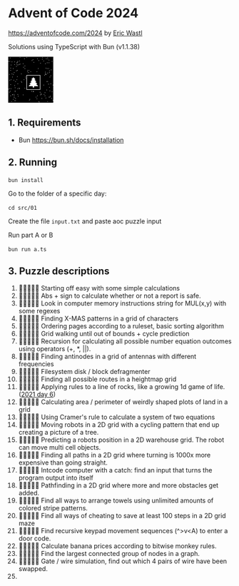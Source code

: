 # Advent of Code 2024

https://adventofcode.com/2024 by [Eric Wastl](http://was.tl/)

Solutions using TypeScript with Bun (v1.1.38)

![day 14 part 2 result: christmas tree](./src/14/tree.png)

## 1. Requirements

- Bun https://bun.sh/docs/installation

## 2. Running

`bun install`

Go to the folder of a specific day:

`cd src/01`

Create the file `input.txt` and paste aoc puzzle input

Run part A or B

`bun run a.ts`

## 3. Puzzle descriptions

1. 💫️🌑️🌑️🌑️🌑️ Starting off easy with some simple calculations
2. 💫️🌑️🌑️🌑️🌑️ Abs + sign to calculate whether or not a report is safe.
3. 💫️🌑️🌑️🌑️🌑️ Look in computer memory instructions string for MUL(x,y) with some regexes
4. 💫️💫️🌑️🌑️🌑️ Finding X-MAS patterns in a grid of characters
5. 💫️💫️🌑️🌑️🌑️ Ordering pages according to a ruleset, basic sorting algorithm
6. 💫️💫️💫️🌑️🌑️ Grid walking until out of bounds + cycle prediction
7. 💫️💫️🌑️🌑️🌑️ Recursion for calculating all possible number equation outcomes using operators (+, \*, ||).
8. 💫️💫️🌑️🌑️🌑️ Finding antinodes in a grid of antennas with different frequencies
9. 💫️💫️💫️💫️🌑️ Filesystem disk / block defragmenter
10. 💫️💫️🌑️🌑️🌑️ Finding all possible routes in a heightmap grid
11. 💫️💫️🌑️🌑️🌑️ Applying rules to a line of rocks, like a growing 1d game of life. ([2021 day 6](https://adventofcode.com/2021/day/6))
12. 💫️💫️💫️💫️🌑️ Calculating area / perimeter of weirdly shaped plots of land in a grid
13. 💫️💫️💫️💫️🌑️ Using Cramer's rule to calculate a system of two equations
14. 💫️💫️💫️🌑️🌑️ Moving robots in a 2D grid with a cycling pattern that end up creating a picture of a tree.
15. 💫️💫️💫️🌑️🌑️ Predicting a robots position in a 2D warehouse grid. The robot can move multi cell objects.
16. 💫️💫️💫️💫️🌑️ Finding all paths in a 2D grid where turning is 1000x more expensive than going straight.
17. 💫️💫️💫️💫️💫️ Intcode computer with a catch: find an input that turns the program output into itself
18. 💫️💫️💫️🌑️🌑️ Pathfinding in a 2D grid where more and more obstacles get added.
19. 💫️💫️💫️🌑️🌑️ Find all ways to arrange towels using unlimited amounts of colored stripe patterns.
20. 💫️💫️💫️💫️🌑️ Find all ways of cheating to save at least 100 steps in a 2D grid maze
21. 💫️💫️💫️💫️💫️ Find recursive keypad movement sequences (^>v<A) to enter a door code.
22. 💫️💫️💫️🌑️🌑️ Calculate banana prices according to bitwise monkey rules.
23. 💫️💫️💫️🌑️🌑️ Find the largest connected group of nodes in a graph.
24. 💫️💫️💫️💫️💫️ Gate / wire simulation, find out which 4 pairs of wire have been swapped.
25.
